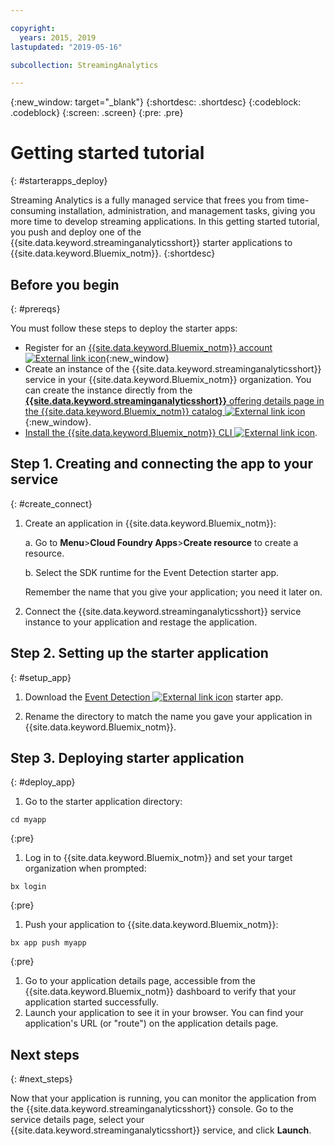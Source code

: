 ```yaml
---

copyright:
  years: 2015, 2019
lastupdated: "2019-05-16"

subcollection: StreamingAnalytics

---
```


<!-- Attribute definitions -->
{:new_window: target="_blank"}
{:shortdesc: .shortdesc}
{:codeblock: .codeblock}
{:screen: .screen}
{:pre: .pre}

# Getting started tutorial
{: #starterapps_deploy}

Streaming Analytics is a fully managed service that frees you from time-consuming installation, administration, and management tasks, giving you more time to develop streaming applications. In this getting started tutorial, you push and deploy one of the {{site.data.keyword.streaminganalyticsshort}} starter applications to {{site.data.keyword.Bluemix_notm}}.
{:shortdesc}


## Before you begin
{: #prereqs}

You must follow these steps to deploy the starter apps:

* Register for an [{{site.data.keyword.Bluemix_notm}} account ![External link icon](../../icons/launch-glyph.svg "External link icon")](https://{DomainName}/registration){:new_window}
* Create an instance of the {{site.data.keyword.streaminganalyticsshort}} service in your {{site.data.keyword.Bluemix_notm}} organization. You can create the instance directly from the [**{{site.data.keyword.streaminganalyticsshort}}** offering details page in the {{site.data.keyword.Bluemix_notm}} catalog ![External link icon](../../icons/launch-glyph.svg "External link icon")](https://{DomainName}/catalog/services/streaming-analytics/){:new_window}.  
* [Install the {{site.data.keyword.Bluemix_notm}} CLI ![External link icon](../../icons/launch-glyph.svg "External link icon")](/docs/cli?topic=cloud-cli-install-ibmcloud-cli#install-ibmcloud-cli).



## Step 1. Creating and connecting the app to your service
{: #create_connect}

1. Create an application in {{site.data.keyword.Bluemix_notm}}:

    a. Go to **Menu**>**Cloud Foundry Apps**>**Create resource** to create a resource.

    b. Select the SDK runtime for the Event Detection starter app.

    Remember the name that you give your application; you need it later on.
1. Connect the {{site.data.keyword.streaminganalyticsshort}} service instance to your application and restage the application.

## Step 2. Setting up the starter application
{: #setup_app}

1. Download the [Event Detection ![External link icon](../../icons/launch-glyph.svg "External link icon")](https://streams-github-samples.mybluemix.net/?get=QuickStart/EventDetectionV2) starter app.

1. Rename the directory to match the name you gave your application in {{site.data.keyword.Bluemix_notm}}.

## Step 3. Deploying starter application
{: #deploy_app}

1. Go to the starter application directory:
  <pre><code>cd myapp</code></pre>
  {:pre}

1. Log in to {{site.data.keyword.Bluemix_notm}} and set your target organization when prompted:
  <pre><code>bx login</code></pre>
  {:pre}

1. Push your application to {{site.data.keyword.Bluemix_notm}}:
  <pre><code>bx app push myapp</code></pre>
  {:pre}

1. Go to your application details page, accessible from the {{site.data.keyword.Bluemix_notm}} dashboard to verify that your application started successfully.
1. Launch your application to see it in your browser. You can find your application's URL (or "route") on the application details page.

## Next steps
{: #next_steps}

Now that your application is running, you can monitor the application from the {{site.data.keyword.streaminganalyticsshort}} console. Go to the service details page, select your {{site.data.keyword.streaminganalyticsshort}} service, and click **Launch**.
